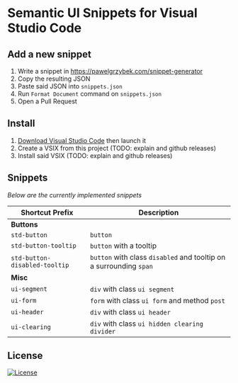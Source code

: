 # Semantic UI Snippets for Visual Studio Code

## Add a new snippet

1) Write a snippet in https://pawelgrzybek.com/snippet-generator
2) Copy the resulting JSON
3) Paste said JSON into `snippets.json`
4) Run `Format Document` command on `snippets.json`
5) Open a Pull Request

## Install

1. [Download Visual Studio Code](https://code.visualstudio.com/download?wt.mc_id=DX_841432) then launch it
2. Create a VSIX from this project (TODO: explain and github releases)
3. Install said VSIX (TODO: explain and github releases)

## Snippets

*Below are the currently implemented snippets*

| **Shortcut Prefix** | **Description** |
|---|---|
| **Buttons** | |
|`std-button` | `button`|
|`std-button-tooltip` | `button` with a tooltip|
|`std-button-disabled-tooltip` | `button` with class `disabled` and tooltip on a surrounding `span`|
| **Misc** | |
|`ui-segment` | `div` with class `ui segment`|
|`ui-form` | `form` with class `ui form` and method `post`|
|`ui-header` | `div` with class `ui header`|
|`ui-clearing` | `div` with class `ui hidden clearing divider`|


## License

[![License][license-badge]][MIT License]

[MIT License]: http://en.wikipedia.org/wiki/MIT_License
[license-badge]: https://img.shields.io/badge/license-MIT-blue.svg